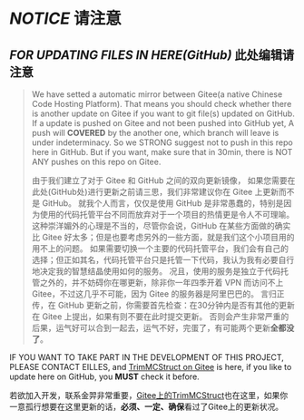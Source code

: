 # ***NOTICE***  请注意

## ***FOR UPDATING FILES IN HERE(GitHub)***  此处编辑请注意

> We have setted a automatic mirror between Gitee(a native Chinese Code Hosting Platform). 
> That means you should check whether there is another update on Gitee if you want to git file(s) updated on GitHub.
> If a update is pushed on Gitee and not been pushed into GitHub yet, 
> A push will **COVERED** by the another one, which branch will leave is under indeterminacy.
> So we STRONG suggest not to push in this repo here in GitHub.
> But if you want, make sure that in 30min, there is NOT ANY pushes on this repo on Gitee.
>
> 由于我们建立了对于 Gitee 和 GitHub 之间的双向更新镜像，
> 如果您需要在此处(GitHub处)进行更新之前请三思，我们非常建议你在 Gitee 上更新而不是 GitHub。
> 就我个人而言，仅仅是使用 GitHub 是非常愚蠢的，特别是因为使用的代码托管平台不同而放弃对于一个项目的热情更是令人不可理喻。
> 这种崇洋媚外的心理是不当的，尽管你会说，GitHub 在某些方面做的确实比 Gitee 好太多；但是也要考虑另外的一些方面，就是我们这个小项目用的用不上的问题。
> 如果需要切换一个主要的代码托管平台，我们会有自己的选择；但正如其名，代码托管平台只是托管一下代码，我认为我有必要自行地决定我的智慧结晶使用如何的服务。
> 况且，使用的服务是独立于代码托管之外的，并不妨碍你在哪更新，除非你一年四季开着 VPN 而访问不上 Gitee，不过这几乎不可能，因为 Gitee 的服务器是阿里巴巴的。
> 言归正传，在 GitHub 更新之前，你需要首先检查：在30分钟内是否有其他的更新在 Gitee 上提出，如果有则不要在此时提交更新。
> 否则会产生非常严重的后果，运气好可以合到一起去，运气不好，完蛋了，有可能两个更新**全都没了**。

IF YOU WANT TO TAKE PART IN THE DEVELOPMENT OF THIS PROJECT, PLEASE CONTACT EILLES,
and [TrimMCStruct on Gitee](https://gitee.com/TriM-Organization/mcstructure) is here, if you like to update here on GitHub, you **MUST** check it before.

若欲加入开发，联系金羿非常重要，[Gitee上的TrimMCStruct](https://gitee.com/TriM-Organization/mcstructure)也在这里，如果你一意孤行想要在这里更新的话，**必须、一定、确保**看过了Gitee上的更新状况。
